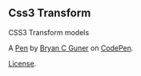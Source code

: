 ## Css3 Transform

CSS3 Transform models

A [Pen](https://codepen.io/bgoonz/pen/QWvEJWe) by [Bryan C Guner](https://codepen.io/bgoonz) on [CodePen](https://codepen.io).

[License](https://codepen.io/bgoonz/pen/QWvEJWe/license).
